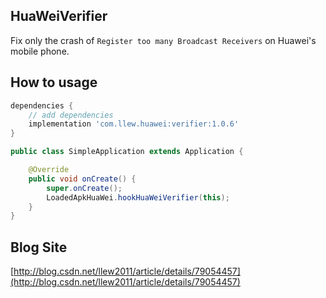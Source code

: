 ## HuaWeiVerifier
Fix only the crash of `Register too many Broadcast Receivers` on Huawei's mobile phone.

## How to usage
```gradle
dependencies {
    // add dependencies
    implementation 'com.llew.huawei:verifier:1.0.6'
}
```

```java
public class SimpleApplication extends Application {

    @Override
    public void onCreate() {
        super.onCreate();
        LoadedApkHuaWei.hookHuaWeiVerifier(this);
    }
}
```

## Blog Site
[http://blog.csdn.net/llew2011/article/details/79054457](http://blog.csdn.net/llew2011/article/details/79054457)